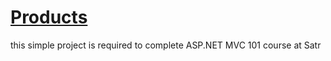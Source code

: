 # <a href="https://products-page.azurewebsites.net/">Products</a>
this simple project is required to complete ASP.NET MVC 101 course at Satr
